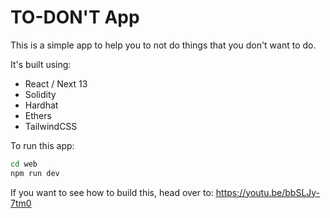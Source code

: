 # TO-DON'T App

This is a simple app to help you to not do things that you don't want to do.

It's built using:

- React / Next 13
- Solidity
- Hardhat
- Ethers
- TailwindCSS

To run this app:
```bash
cd web
npm run dev
```

If you want to see how to build this, head over to: https://youtu.be/bbSLJy-7tm0
